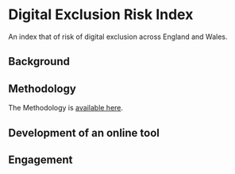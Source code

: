 # Digital Exclusion Risk Index
An index that of risk of digital exclusion across England and Wales.

## Background

## Methodology
The Methodology is [available here](Methodology.md).

## Development of an online tool

## Engagement
